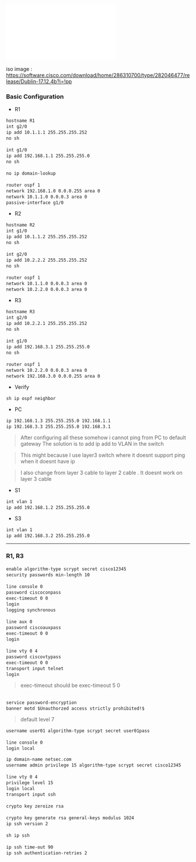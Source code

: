 
![](../../res/4.4.7-lab---configure-secure-administrative-access.pdf)

iso image : https://software.cisco.com/download/home/286310700/type/282046477/release/Dublin-17.12.4b?i=!pp

### Basic Configuration
- R1
```
hostname R1
int g2/0
ip add 10.1.1.1 255.255.255.252
no sh

int g1/0
ip add 192.168.1.1 255.255.255.0
no sh

no ip domain-lookup

router ospf 1
network 192.168.1.0 0.0.0.255 area 0
network 10.1.1.0 0.0.0.3 area 0
passive-interface g1/0
```

- R2 
```
hostname R2
int g1/0
ip add 10.1.1.2 255.255.255.252
no sh

int g2/0
ip add 10.2.2.2 255.255.255.252
no sh

router ospf 1
network 10.1.1.0 0.0.0.3 area 0
network 10.2.2.0 0.0.0.3 area 0
```

- R3
```
hostname R3
int g2/0
ip add 10.2.2.1 255.255.255.252
no sh

int g1/0
ip add 192.168.3.1 255.255.255.0
no sh

router ospf 1
network 10.2.2.0 0.0.0.3 area 0
network 192.168.3.0 0.0.0.255 area 0
```

- Verify
```
sh ip ospf neighbor
```

- PC
```
ip 192.168.1.3 255.255.255.0 192.168.1.1
ip 192.168.3.3 255.255.255.0 192.168.3.1
```

> After configuring all these somehow i cannot ping from PC to default gateway 
> The solution is to add ip add to VLAN in the switch

> This might because I use layer3 switch where it doesnt support ping when it doesnt have ip

> I also change from layer 3 cable to layer 2 cable . It doesnt work on layer 3 cable

- S1
```
int vlan 1
ip add 192.168.1.2 255.255.255.0
```

- S3
```
int vlan 1
ip add 192.168.3.2 255.255.255.0
```
---

### R1, R3

```
enable algorithm-type scrypt secret cisco12345
security passwords min-length 10

line console 0
password ciscoconpass
exec-timeout 0 0
login
logging synchronous

line aux 0
password ciscoauxpass
exec-timeout 0 0
login

line vty 0 4 
password ciscovtypass
exec-timeout 0 0
transport input telnet
login

```

> exec-timeout should be exec-timeout 5 0 
```

service password-encryption
banner motd $Unauthorzed access strictly prohibited!$
```

> default level 7


```
username user01 algorithm-type scrypt secret user01pass

line console 0
login local

```

```
ip domain-name netsec.com
username admin privilege 15 algorithm-type scrypt secret cisco12345

line vty 0 4
privilege level 15
login local 
transport input ssh

crypto key zeroize rsa

crypto key generate rsa general-keys modulus 1024
ip ssh version 2

sh ip ssh

ip ssh time-out 90
ip ssh authentication-retries 2

```
